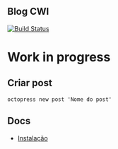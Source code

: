 Blog CWI
--------

[![Build Status](https://api.travis-ci.org/CWISoftware/blog.svg?branch=gh-pages)](https://travis-ci.org/CWISoftware/blog)

# Work in progress

## Criar post

```
octopress new post 'Nome do post'
```


## Docs

- [Instalação](/docs/installation.md)
